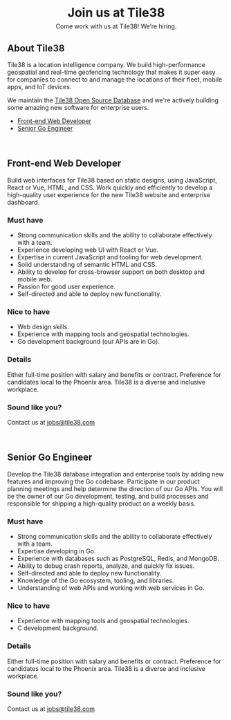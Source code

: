 <!-- 
layout: index.html
title:  Jobs - Tile38
class:  jobs
-->

<div style="text-align: center">
<h1 style="margin-bottom: 6px">Join us at Tile38</h1>
<div>Come work with us at Tile38! We’re hiring.</div>
</div>


## About Tile38

Tile38 is a location intelligence company. We build high-performance geospatial and real-time geofencing technology that makes it super easy for companies to connect to and manage the locations of their fleet, mobile apps, and IoT devices.

We maintain the <a href="https://github.com/tidwall/tile38">Tile38 Open Source Database</a> and we're actively building some amazing new software for enterprise users.

- [Front-end Web Developer](#front-end-web-developer)
- [Senior Go Engineer](#senior-go-engineer)

<div><br></div>

<a name="front-end-web-developer"></a>
## Front-end Web Developer

Build web interfaces for Tile38 based on static designs, using JavaScript, React or Vue, HTML, and CSS. Work quickly and efficiently to develop a high-quality user experience for the new Tile38 website and enterprise dashboard. 

### Must have

- Strong communication skills and the ability to collaborate effectively with a team.
- Experience developing web UI with React or Vue.
- Expertise in current JavaScript and tooling for web development.
- Solid understanding of semantic HTML and CSS.
- Ability to develop for cross-browser support on both desktop and mobile web.
- Passion for good user experience.
- Self-directed and able to deploy new functionality.

### Nice to have

- Web design skills.
- Experience with mapping tools and geospatial technologies.
- Go development background (our APIs are in Go).

### Details

Either full-time position with salary and benefits or contract. Preference for candidates local to the Phoenix area. Tile38 is a diverse and inclusive workplace.

### Sound like you?

Contact us at <a href="mailto:jobs@tile38.com">jobs@tile38.com</a>


<div><br></div>

<a name="senior-go-engineer"></a>
## Senior Go Engineer

Develop the Tile38 database integration and enterprise tools by adding new features and improving the Go codebase. Participate in our product planning meetings and help determine the direction of our Go APIs. You will be the owner of our Go development, testing, and build processes and responsible for shipping a high-quality product on a weekly basis.

### Must have

- Strong communication skills and the ability to collaborate effectively with a team.
- Expertise developing in Go.
- Experience with databases such as PostgreSQL, Redis, and MongoDB.
- Ability to debug crash reports, analyze, and quickly fix issues.
- Self-directed and able to deploy new functionality.
- Knowledge of the Go ecosystem, tooling, and libraries.
- Understanding of web APIs and working with web services in Go.

### Nice to have

- Experience with mapping tools and geospatial technologies.
- C development background.

### Details

Either full-time position with salary and benefits or contract. Preference for candidates local to the Phoenix area. Tile38 is a diverse and inclusive workplace.


### Sound like you?

Contact us at <a href="mailto:jobs@tile38.com">jobs@tile38.com</a>

